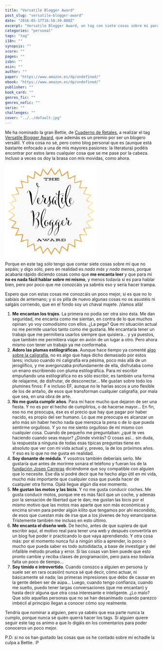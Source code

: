 ```yaml
---
title: "Versatile Blogger Award"
post_slug: "versatile-blogger-award"
date: "2016-05-17T16:58:39.000Z"
excerpt: "Versatile Blogger Award, un tag con siete cosas sobre mí para que me conozcáis un poco mejor."
categories: "personal"
tags: "tag"
i18n: ""
synopsis: ""
score: ""
pages: ""
isbn: ""
asin: ""
author: ""
paper: "https://www.amazon.es/dp/undefined/"
ebook: "https://www.amazon.es/dp/undefined/"
publisher: ""
book_card: ""
genres_fic: ""
genres_nofic: ""
serie: ""
challenges: ""
cover: "../../default.jpg"
---
```


Me ha nominado la gran Bettie, de [Cuaderno de Retales](http://cuadernoderetales.blogspot.com.es), a realizar el tag [Versatile Blogger Award](http://cuadernoderetales.blogspot.com.es/2016/05/tag-premio-versatile-blogger-award.html), que además es un premio por ser un blogero versátil. Y otra cosa no sé, pero como blog personal que es (aunque está bastante enfocado a una de mis mayores pasiones: la literatura) podéis encontrar por estos lares cualquier cosa que se me pase por la cabeza. Incluso a veces os doy la brasa con mis movidas, como ahora.

![Versatile Blogger Award](images/versatile-blogger-award.png)

Porque en este tag _sólo_ tengo que contar siete cosas sobre mí que no sepáis; y digo _sólo_, pero en realidad es _nada más y nada menos_, porque acabaría rápido diciendo cosas como que **me encanta leer** y que para mí **no es nada fácil hablar sobre mí mismo**, y menos todavía si es para hablar bien, pero por poco que me conozcáis ya sabréis eso y sería hacer trampa.

Espero que con estas cosas me conozcáis un poco mejor, si es que no lo sabíais de antemano; y si os pilla de nuevo algunas cosas no os asustéis ni salgáis corriendo, que en el fondo soy un chaval majete. ¡Vamos allá!

1. **Me encantan los trajes**. La primera no podía ser otra sino ésta. Me dan seguridad, me encanta como me sientan, en contra de lo que muchos opinan: yo voy comodísimo con ellos. ¿La pega? Que mi situación actual no me permite usarlos tanto como me gustaría. Me encantaría tener un trabajo que me permitiera usarlos siempre que quisiera… y ya puestos, que también me permitiera viajar en avión de un lugar a otro. Pero ahora mismo con tener un trabajo ya me conformaba.
2. **Adoro las plumas estilográficas**. Aunque hace tiempo ya comenté [algo sobre la caligrafía](http://fjp.es/caligrafia-transformando-letras-en-arte/), no es algo que haya dicho demasiado por estos lares; incluso cuando mi caligrafía era pésima, poco más allá de un jeroglífico, y me avergonzaba profundamente de ella, disfrutaba como un enano escribiendo con pluma estilográfica. Para mí escribir empuñando una estilográfica no es sólo escribir, es también una forma de relajarme, de disfrutar, de desconectar… Me gustan sobre todo los plumines finos: F e incluso EF, aunque no le harías ascos a uno flexible de los de antaño, de esos que transforman cualquier caligrafía, por mala que sea, en una obra de arte.
3. **No me gusta cumplir años**. Para mí hace mucho que dejaron de ser una fiesta. Y no es por el hecho de cumplirlos, o de hacerse mayor… En fin, eso no me preocupa, ése es el precio que hay que pagar por haber nacido, es propio del ser humano. Lo que me preocupa es alcanzar un año más sin haber hecho nada que merezca la pena o de lo que pueda sentirme orgulloso. Y yo no me siento orgulloso de mí mismo con cualquier cosa. Cuando de pequeño me preguntaban: ¿qué te ves haciendo cuando seas mayor? ¿Dónde vivirás? O cosas así… sin duda, la respuesta a ninguna de todas esas típicas preguntas tiene en absoluto que ver con mi vida actual y, preveo, la de los próximos años. Y eso es lo que no me gusta en realidad.
4. **Soy donante de médula**. Y vosotros también deberíais serlo. Me gustaría que antes de morirme sonara el teléfono y fueran los de la [fundación Josep Carreras](https://www.fcarreras.org/es/donantes-de-medula_194) diciéndome que soy compatible con alguien que lo necesite. Ese día sí podré decir que he hecho algo útil en mi vida, mucho más importante que cualquier cosa que pueda hacer de cualquier otra forma. Ojalá llegue algún día ese momento.
5. **Me gustan las motos y las bicis**. Y no me gusta conducir coches. Me gusta conducir motos, porque me es más fácil que un coche, y además por la sensación de libertad que te dan; me gustan las bicis por el mismo motivo que las motos mas aparte que son más económicas y encima sirven para perder algún kilito que tengamos por ahí escondido, de esos que cuestan más de irse que a los jóvenes de hoy emanciparse. Tristemente también me incluso en esto último.
6. **Me encanta el diseño web**. De hecho, antes de que supiera de qué escribir aquí, el motivo real para tener una web y después convertirla en un blog fue poder ir practicando lo que vaya aprendiendo. Y otra cosa más: por el momento nunca fui a ningún sitio a aprender, lo poco o mucho que pueda saber es todo autodidacta, a base de investigar y del infalible método prueba y error. Si las cosas van bien puede que esto pronto cambie y reciba clases de programación, pero para eso todavía falta un poco de tiempo…
7. **Soy tímido e introvertido**. Cuando conozco a alguien en persona (y suele ser en rara ocasión) nunca sé qué decir, cómo actuar, ni básicamente sé nada; las primeras impresiones que debo de causar en la gente deben ser de aúpa… Luego, cuando tengo confianza, cuando me suelto, puedo tener largas conversaciones (que me encantan) y hasta decir alguna que otra cosa interesante e inteligente. ¿Lo malo? Que sólo aquellas personas que no se han desanimado cuando parezco imbécil al principio llegan a conocer cómo soy realmente.

Tendría que nominar a alguien, pero ya sabéis que esa parte nunca la cumplo, porque nunca sé quién querrá hacer los tags. Si alguien quiere seguir este tag os animo a que lo digáis en los comentarios para poder conoceros un poco mejor.

P.D: si no os han gustado las cosas que os he contado sobre mí echadle la culpa a Bettie. :P
